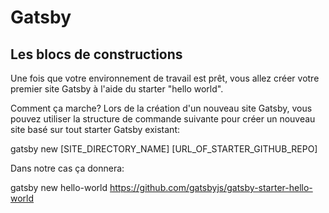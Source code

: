 # Gatsby
## Les blocs de constructions

Une fois que votre environnement de travail est prêt, vous allez créer votre premier site Gatsby à l'aide du starter "hello world".

Comment ça marche?
Lors de la création d'un nouveau site Gatsby, vous pouvez utiliser la structure de commande suivante pour créer un nouveau site basé sur tout starter Gatsby existant:

gatsby new [SITE_DIRECTORY_NAME] [URL_OF_STARTER_GITHUB_REPO]

Dans notre cas ça donnera:

gatsby new hello-world https://github.com/gatsbyjs/gatsby-starter-hello-world


